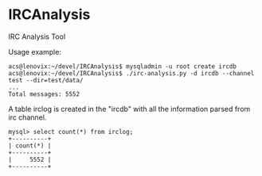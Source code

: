 IRCAnalysis
===========

IRC Analysis Tool

Usage example:

    acs@lenovix:~/devel/IRCAnalysis$ mysqladmin -u root create ircdb
    acs@lenovix:~/devel/IRCAnalysis$ ./irc-analysis.py -d ircdb --channel test --dir=test/data/
    ...
    Total messages: 5552
 
A table irclog is created in the "ircdb" with all the information parsed from irc channel.

    mysql> select count(*) from irclog;
    +----------+
    | count(*) |
    +----------+
    |     5552 |
    +----------+
